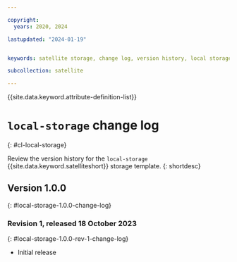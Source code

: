 ```yaml
---

copyright:
  years: 2020, 2024

lastupdated: "2024-01-19"


keywords: satellite storage, change log, version history, local storage

subcollection: satellite

---
```


{{site.data.keyword.attribute-definition-list}}

# `local-storage` change log
{: #cl-local-storage}

Review the version history for the `local-storage` {{site.data.keyword.satelliteshort}} storage template.
{: shortdesc}

## Version 1.0.0
{: #local-storage-1.0.0-change-log}


### Revision 1, released 18 October 2023
{: #local-storage-1.0.0-rev-1-change-log}


- Initial release


